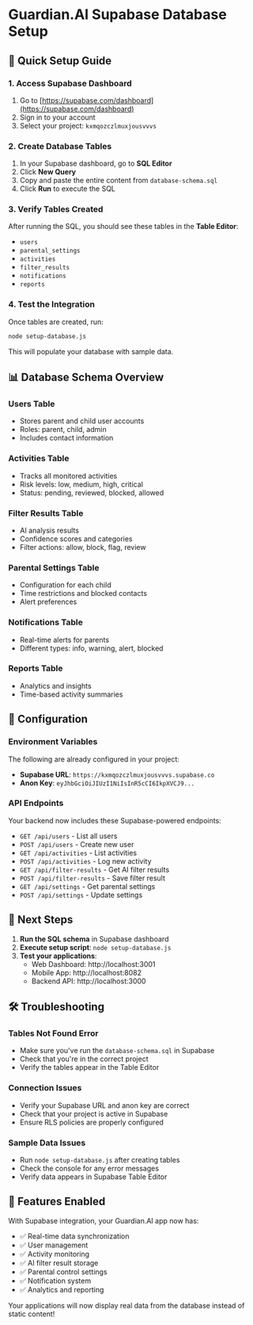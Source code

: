 # Guardian.AI Supabase Database Setup

## 🚀 Quick Setup Guide

### 1. Access Supabase Dashboard

1. Go to [https://supabase.com/dashboard](https://supabase.com/dashboard)
2. Sign in to your account
3. Select your project: `kxmqozczlmuxjousvvvs`

### 2. Create Database Tables

1. In your Supabase dashboard, go to **SQL Editor**
2. Click **New Query**
3. Copy and paste the entire content from `database-schema.sql`
4. Click **Run** to execute the SQL

### 3. Verify Tables Created

After running the SQL, you should see these tables in the **Table Editor**:

- `users`
- `parental_settings`
- `activities`
- `filter_results`
- `notifications`
- `reports`

### 4. Test the Integration

Once tables are created, run:

```bash
node setup-database.js
```

This will populate your database with sample data.

## 📊 Database Schema Overview

### Users Table

- Stores parent and child user accounts
- Roles: parent, child, admin
- Includes contact information

### Activities Table

- Tracks all monitored activities
- Risk levels: low, medium, high, critical
- Status: pending, reviewed, blocked, allowed

### Filter Results Table

- AI analysis results
- Confidence scores and categories
- Filter actions: allow, block, flag, review

### Parental Settings Table

- Configuration for each child
- Time restrictions and blocked contacts
- Alert preferences

### Notifications Table

- Real-time alerts for parents
- Different types: info, warning, alert, blocked

### Reports Table

- Analytics and insights
- Time-based activity summaries

## 🔧 Configuration

### Environment Variables

The following are already configured in your project:

- **Supabase URL**: `https://kxmqozczlmuxjousvvvs.supabase.co`
- **Anon Key**: `eyJhbGciOiJIUzI1NiIsInR5cCI6IkpXVCJ9...`

### API Endpoints

Your backend now includes these Supabase-powered endpoints:

- `GET /api/users` - List all users
- `POST /api/users` - Create new user
- `GET /api/activities` - List activities
- `POST /api/activities` - Log new activity
- `GET /api/filter-results` - Get AI filter results
- `POST /api/filter-results` - Save filter result
- `GET /api/settings` - Get parental settings
- `POST /api/settings` - Update settings

## 🎯 Next Steps

1. **Run the SQL schema** in Supabase dashboard
2. **Execute setup script**: `node setup-database.js`
3. **Test your applications**:
   - Web Dashboard: http://localhost:3001
   - Mobile App: http://localhost:8082
   - Backend API: http://localhost:3000

## 🛠️ Troubleshooting

### Tables Not Found Error

- Make sure you've run the `database-schema.sql` in Supabase
- Check that you're in the correct project
- Verify the tables appear in the Table Editor

### Connection Issues

- Verify your Supabase URL and anon key are correct
- Check that your project is active in Supabase
- Ensure RLS policies are properly configured

### Sample Data Issues

- Run `node setup-database.js` after creating tables
- Check the console for any error messages
- Verify data appears in Supabase Table Editor

## 📱 Features Enabled

With Supabase integration, your Guardian.AI app now has:

- ✅ Real-time data synchronization
- ✅ User management
- ✅ Activity monitoring
- ✅ AI filter result storage
- ✅ Parental control settings
- ✅ Notification system
- ✅ Analytics and reporting

Your applications will now display real data from the database instead of static content!
